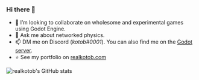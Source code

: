 <!-- <a href="https://app.daily.dev/realkotob"><img src="https://api.daily.dev/devcards/e1f393ce0c63452286b4060e1099e437.png?r=i6z" align="right" width="400" alt="Kotob's Dev Card"/></a> -->
### Hi there 👋

- 👯 I’m looking to collaborate on wholesome and experimental games using Godot Engine.
- 💬 Ask me about networked physics.
- 📫 DM me on Discord (*kotob#0001*). You can also find me on the [Godot server](https://godotengine.org/community).
- ⭐ See my portfolio on [realkotob.com](http://realkotob.com)
<!--
**asheraryam/asheraryam** is a ✨ _special_ ✨ repository because its `README.md` (this file) appears on your GitHub profile.

Here are some ideas to get you started:

- 🔭 I’m currently working on ...
- 🌱 I’m currently learning ...
- 👯 I’m looking to collaborate on ...
- 🤔 I’m looking for help with ...
- 💬 Ask me about ...
- 📫 How to reach me: ...
- 😄 Pronouns: ...
- ⚡ Fun fact: ...
-->
![realkotob's GitHub stats](https://github-readme-stats.vercel.app/api?username=realkotob&count_private=true)
<!-- [![Top Langs](https://github-readme-stats.vercel.app/api/top-langs/?username=realkotob)](https://github.com/anuraghazra/github-readme-stats) -->


